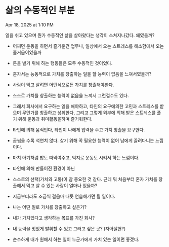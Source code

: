 # 삶의 수동적인 부분
Apr 18, 2025 at 1:10 PM

일을 쉬고 있으며 뭔가 수동적인 삶을 살아왔다는 생각이 스쳐지나갔다.
왜였을까?

- 어쩌면 운동을 하면서 즐거운건 업무나, 일상에서 오는 스트레스를 해소함에서 오는 즐거움이었을까
- 돈을 벌기 위해 하는 행동들은 모두 수동적인 것이었다.
- 혼자서는 능동적으로 가치를 창출하는 일을 할 능력이 없음을 느껴서였을까?
- 사람이 먹고 살려면 어떤식으로든 가치를 창출해야한다.
- 스스로 가치를 창출하는 능력이 없음을 느껴서 그런걸수도 있다.
- 그래서 회사에서 요구하는 일을 해야하고, 타인의 요구에의한 고민과 스트레스를 받으며 무언가를 창출하고 성취한다, 그리고 그렇게 외부에 의해 받은 스트레스를 풀기 위해 운동과 취미활동을하며 즐거워한다.
- 타인에 의해 움직인다, 타인이 나에게 압력을 주고 가치 창출을 요구한다.
- 곱씹을 수록 석연치 않다. 살기 위해 꼭 필요한 능력이 없어 남에게 끌려다니는 느낌이다.
- 마치 아기처럼 밥도 떠먹여주고, 억지로 운동도 시켜서 하는 느낌이다.

- 타인에 의해 만들어진 환경이 아닌
- 스스로의 선택(가치와 고통)이 참 중요한 것 같다. 근데 뭐 처음부터 혼자 가치를 창출해서 먹고 살 수 있는 사람이 얼마나 있을까?
- 지금부터라도 조금씩 걸음마 때듯 연습해가면 될 일이다.
- 나는 어떤 일로 가치를 창출하고 싶은가?
- 내가 가치있다고 생각하는 목표를 가진 회사?
- 내 능력을 멋있게 발휘할 수 있고 그러고 싶은 곳? (자아실현?)

- 순수하게 내가 원해서 하는 일이 누군가에게 가치 있는 일이면 좋겠다.